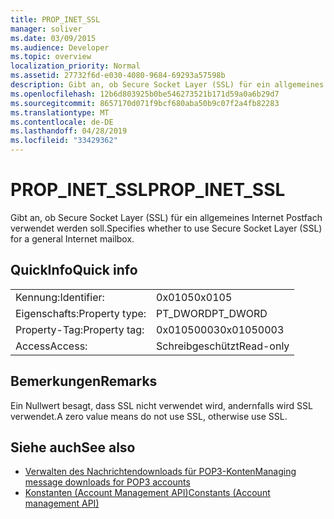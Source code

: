 ```yaml
---
title: PROP_INET_SSL
manager: soliver
ms.date: 03/09/2015
ms.audience: Developer
ms.topic: overview
localization_priority: Normal
ms.assetid: 27732f6d-e030-4080-9684-69293a57598b
description: Gibt an, ob Secure Socket Layer (SSL) für ein allgemeines Internet Postfach verwendet werden soll.
ms.openlocfilehash: 12b6d803925b0be546273521b171d59a0a6b29d7
ms.sourcegitcommit: 8657170d071f9bcf680aba50b9c07f2a4fb82283
ms.translationtype: MT
ms.contentlocale: de-DE
ms.lasthandoff: 04/28/2019
ms.locfileid: "33429362"
---
```

# <a name="propinetssl"></a><span data-ttu-id="05ee9-103">PROP_INET_SSL</span><span class="sxs-lookup"><span data-stu-id="05ee9-103">PROP_INET_SSL</span></span>

<span data-ttu-id="05ee9-104">Gibt an, ob Secure Socket Layer (SSL) für ein allgemeines Internet Postfach verwendet werden soll.</span><span class="sxs-lookup"><span data-stu-id="05ee9-104">Specifies whether to use Secure Socket Layer (SSL) for a general Internet mailbox.</span></span>
  
## <a name="quick-info"></a><span data-ttu-id="05ee9-105">QuickInfo</span><span class="sxs-lookup"><span data-stu-id="05ee9-105">Quick info</span></span>

|||
|:-----|:-----|
|<span data-ttu-id="05ee9-106">Kennung:</span><span class="sxs-lookup"><span data-stu-id="05ee9-106">Identifier:</span></span>  <br/> |<span data-ttu-id="05ee9-107">0x0105</span><span class="sxs-lookup"><span data-stu-id="05ee9-107">0x0105</span></span>  <br/> |
|<span data-ttu-id="05ee9-108">Eigenschafts:</span><span class="sxs-lookup"><span data-stu-id="05ee9-108">Property type:</span></span>  <br/> |<span data-ttu-id="05ee9-109">PT_DWORD</span><span class="sxs-lookup"><span data-stu-id="05ee9-109">PT_DWORD</span></span>  <br/> |
|<span data-ttu-id="05ee9-110">Property-Tag:</span><span class="sxs-lookup"><span data-stu-id="05ee9-110">Property tag:</span></span>  <br/> |<span data-ttu-id="05ee9-111">0x01050003</span><span class="sxs-lookup"><span data-stu-id="05ee9-111">0x01050003</span></span>  <br/> |
|<span data-ttu-id="05ee9-112">Access</span><span class="sxs-lookup"><span data-stu-id="05ee9-112">Access:</span></span>  <br/> |<span data-ttu-id="05ee9-113">Schreibgeschützt</span><span class="sxs-lookup"><span data-stu-id="05ee9-113">Read-only</span></span>  <br/> |
   
## <a name="remarks"></a><span data-ttu-id="05ee9-114">Bemerkungen</span><span class="sxs-lookup"><span data-stu-id="05ee9-114">Remarks</span></span>

<span data-ttu-id="05ee9-115">Ein Nullwert besagt, dass SSL nicht verwendet wird, andernfalls wird SSL verwendet.</span><span class="sxs-lookup"><span data-stu-id="05ee9-115">A zero value means do not use SSL, otherwise use SSL.</span></span>
  
## <a name="see-also"></a><span data-ttu-id="05ee9-116">Siehe auch</span><span class="sxs-lookup"><span data-stu-id="05ee9-116">See also</span></span>

- [<span data-ttu-id="05ee9-117">Verwalten des Nachrichtendownloads für POP3-Konten</span><span class="sxs-lookup"><span data-stu-id="05ee9-117">Managing message downloads for POP3 accounts</span></span>](managing-message-downloads-for-pop3-accounts.md)  
- [<span data-ttu-id="05ee9-118">Konstanten (Account Management API)</span><span class="sxs-lookup"><span data-stu-id="05ee9-118">Constants (Account management API)</span></span>](constants-account-management-api.md)

